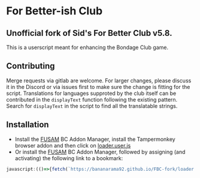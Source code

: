 # For Better-ish Club

## Unofficial fork of Sid's For Better Club v5.8.

This is a userscript meant for enhancing the Bondage Club game.

## Contributing

Merge requests via gitlab are welcome. For larger changes, please discuss it in the Discord or via issues first to make sure the change is fitting for the script. Translations for languages supproted by the club itself can be contributed in the `displayText` function following the existing pattern. Search for `displayText` in the script to find all the translatable strings.

## Installation
* Install the [FUSAM](https://sidiousious.gitlab.io/bc-addon-loader/) BC Addon Manager, install the Tampermonkey browser addon and then click on [loader.user.js](https://github.com/bananarama92/FBC-fork/raw/main/loader.user.js)
* Or install the [FUSAM](https://sidiousious.gitlab.io/bc-addon-loader/) BC Addon Manager, followed by assigning (and activating) the following link to a bookmark:
```js
javascript:(()=>{fetch(`https://bananarama92.github.io/FBC-fork/loader.user.js?_=${Date.now()}`).then(r=>r.text()).then(r=>eval(r));})();
```
